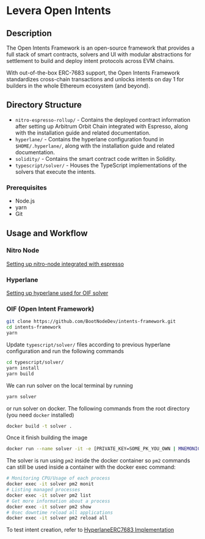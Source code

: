 # Levera Open Intents

## Description

The Open Intents Framework is an open-source framework that provides a full stack of smart contracts, solvers and UI with modular abstractions for settlement to build and deploy intent protocols across EVM chains.

With out-of-the-box ERC-7683 support, the Open Intents Framework standardizes cross-chain transactions and unlocks intents on day 1 for builders in the whole Ethereum ecosystem (and beyond).

## Directory Structure

- `nitro-espresso-rollup/` - Contains the deployed contract information after setting up Arbitrum Orbit Chain integrated with Espresso, along with the installation guide and related documentation.
- `hyperlane/` - Contains the hyperlane configuration found in `$HOME/.hyperlane/`, along with the installation guide and related documentation.
- `solidity/` - Contains the smart contract code written in Solidity.
- `typescript/solver/` - Houses the TypeScript implementations of the solvers that execute the intents.

### Prerequisites

- Node.js
- yarn
- Git

## Usage and Workflow

### Nitro Node

[Setting up nitro-node integrated with espresso](./nitro-espresso-rollup/README.md)

### Hyperlane

[Setting up hyperlane used for OIF solver](./hyperlane/README.md)

### OIF (Open Intent Framework)

```bash
git clone https://github.com/BootNodeDev/intents-framework.git
cd intents-framework
yarn
```

Update `typescript/solver/` files according to previous hyperlane configuration and run the following commands

```bash
cd typescript/solver/
yarn install
yarn build
```

We can run solver on the local terminal by running

```bash
yarn solver
```

or run solver on docker. The following commands from the root directory (you need `docker` installed)

```bash
docker build -t solver .
```

Once it finish building the image

```bash
docker run --name solver -it -e [PRIVATE_KEY=SOME_PK_YOU_OWN | MNEMONIC=SOME_MNEMONIC_YOU_OWN] solver
```

The solver is run using `pm2` inside the docker container so `pm2` commands can still be used inside a container with the docker exec command:

```bash
# Monitoring CPU/Usage of each process
docker exec -it solver pm2 monit
# Listing managed processes
docker exec -it solver pm2 list
# Get more information about a process
docker exec -it solver pm2 show
# 0sec downtime reload all applications
docker exec -it solver pm2 reload all
```

To test intent creation, refer to [HyperlaneERC7683 Implementation](./solidity/README.md)
